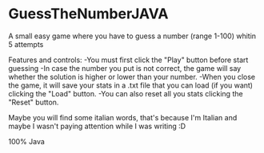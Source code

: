 # GuessTheNumberJAVA
A small easy game where you have to guess a number (range 1-100) whitin 5 attempts

Features and controls:
-You must first click the "Play" button before start guessing
-In case the number you put is not correct, the game will say whether the solution is higher or lower than your number.
-When you close the game, it will save your stats in a .txt file that you can load (if you want) clicking the "Load" button.
-You can also reset all you stats clicking the "Reset" button.

Maybe you will find some italian words, that's because I'm Italian and maybe I wasn't paying attention while I was writing :D 

100% Java
